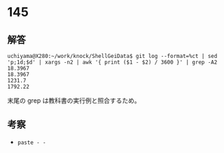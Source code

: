 # 145

## 解答

```
uchiyama@X280:~/work/knock/ShellGeiData$ git log --format=%ct | sed 'p;1d;$d' | xargs -n2 | awk '{ print ($1 - $2) / 3600 }' | grep -A2 18.3967
18.3967
1231.7
1792.22
```

末尾の grep は教科書の実行例と照合するため。

## 考察

- `paste - -`
